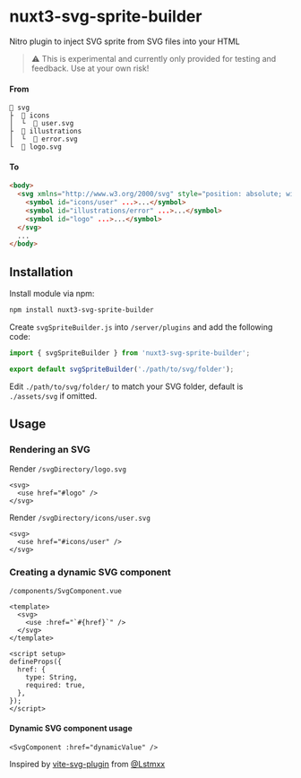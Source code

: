 # nuxt3-svg-sprite-builder

Nitro plugin to inject SVG sprite from SVG files into your HTML

> ⚠️ This is experimental and currently only provided for testing and feedback. Use at your own risk!

#### From

```
📁 svg
├  📁 icons
│  └  📄 user.svg
├  📁 illustrations
│  └  📄 error.svg
└  📄 logo.svg
```

#### To
```html
<body>
  <svg xmlns="http://www.w3.org/2000/svg" style="position: absolute; width: 0; height: 0;" aria-hidden="true">
    <symbol id="icons/user" ...>...</symbol>
    <symbol id="illustrations/error" ...>...</symbol>
    <symbol id="logo" ...>...</symbol>
  </svg>
  ...
</body>
```

## Installation

Install module via npm:
```bash
npm install nuxt3-svg-sprite-builder
```

Create `svgSpriteBuilder.js` into `/server/plugins` and add the following code:

```js
import { svgSpriteBuilder } from 'nuxt3-svg-sprite-builder';

export default svgSpriteBuilder('./path/to/svg/folder');
```

Edit `./path/to/svg/folder/` to match your SVG folder, default is `./assets/svg` if omitted.

## Usage

### Rendering an SVG

Render `/svgDirectory/logo.svg`
```vue
<svg>
  <use href="#logo" />
</svg>
```
Render `/svgDirectory/icons/user.svg`
```vue
<svg>
  <use href="#icons/user" />
</svg>
```

### Creating a dynamic SVG component

`/components/SvgComponent.vue`
```vue
<template>
  <svg>
    <use :href="`#{href}`" />
  </svg>
</template>

<script setup>
defineProps({
  href: {
    type: String,
    required: true,
  },
});
</script>
```
#### Dynamic SVG component usage
```vue
<SvgComponent :href="dynamicValue" />
```

Inspired by [vite-svg-plugin](https://github.com/Lstmxx/vite-svg-plugin) from [@Lstmxx](https://github.com/Lstmxx)
